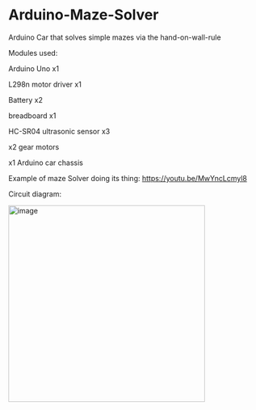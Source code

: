 # Arduino-Maze-Solver
Arduino Car that solves simple mazes via the hand-on-wall-rule

Modules used:

Arduino Uno x1

L298n motor driver x1

Battery x2

breadboard x1

HC-SR04 ultrasonic sensor x3

x2 gear motors

x1 Arduino car chassis

Example of maze Solver doing its thing: https://youtu.be/MwYncLcmyl8

Circuit diagram:

<img width="389" alt="image" src="https://github.com/kasunFernando2004/Arduino-Maze-Solver/assets/161267348/73adc0ad-f41d-40b3-8b4a-60ee83ce3d16">
